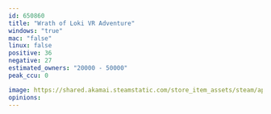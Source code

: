 ```yaml
---
id: 650860
title: "Wrath of Loki VR Adventure"
windows: "true"
mac: "false"
linux: false
positive: 36
negative: 27
estimated_owners: "20000 - 50000"
peak_ccu: 0

image: https://shared.akamai.steamstatic.com/store_item_assets/steam/apps/650860/header.jpg?t=1535549074
opinions:
---
```

